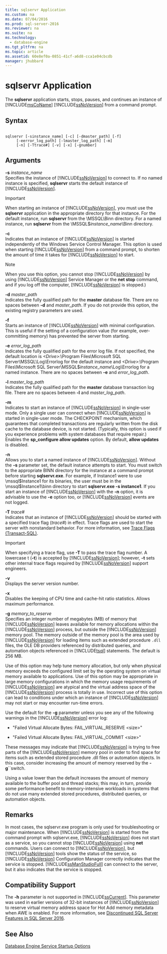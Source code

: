 ```yaml
---
title: sqlservr Application
ms.custom: na
ms.date: 07/04/2016
ms.prod: sql-server-2016
ms.reviewer: na
ms.suite: na
ms.technology: 
  - database-engine
ms.tgt_pltfrm: na
ms.topic: article
ms.assetid: 60e8ef0a-0851-41cf-a6d8-cca1e04cbcdb
manager: jhubbard
---
```

# sqlservr Application
The **sqlservr** application starts, stops, pauses, and continues an instance of [!INCLUDE[msCoName](../../Topics/TopicNameContainA/includes/msCoName_md.md)] [!INCLUDE[ssNoVersion](../../Topics/TopicNameContainA/includes/ssNoVersion_md.md)] from a command prompt.  
  
## Syntax  
  
```  
  
sqlservr [-sinstance_name] [-c] [-dmaster_path] [-f]   
     [-eerror_log_path] [-lmaster_log_path] [-m]  
     [-n] [-Ttrace#] [-v] [-x] [-gnumber]  
```  
  
## Arguments  
 **-s** *instance_name*  
 Specifies the instance of [!INCLUDE[ssNoVersion](../../Topics/TopicNameContainA/includes/ssNoVersion_md.md)] to connect to. If no named instance is specified, **sqlservr** starts the default instance of [!INCLUDE[ssNoVersion](../../Topics/TopicNameContainA/includes/ssNoVersion_md.md)].  
  
> [!IMPORTANT]  
>  When starting an instance of [!INCLUDE[ssNoVersion](../../Topics/TopicNameContainA/includes/ssNoVersion_md.md)], you must use the **sqlservr** application in the appropriate directory for that instance. For the default instance, run **sqlservr** from the \MSSQL\Binn directory. For a named instance, run **sqlservr** from the \MSSQL$*instance_name*\Binn directory.  
  
 **-c**  
 Indicates that an instance of [!INCLUDE[ssNoVersion](../../Topics/TopicNameContainA/includes/ssNoVersion_md.md)] is started independently of the Windows Service Control Manager. This option is used when starting [!INCLUDE[ssNoVersion](../../Topics/TopicNameContainA/includes/ssNoVersion_md.md)] from a command prompt, to shorten the amount of time it takes for [!INCLUDE[ssNoVersion](../../Topics/TopicNameContainA/includes/ssNoVersion_md.md)] to start.  
  
> [!NOTE]  
>  When you use this option, you cannot stop [!INCLUDE[ssNoVersion](../../Topics/TopicNameContainA/includes/ssNoVersion_md.md)] by using [!INCLUDE[ssNoVersion](../../Topics/TopicNameContainA/includes/ssNoVersion_md.md)] Service Manager or the **net stop** command, and if you log off the computer, [!INCLUDE[ssNoVersion](../../Topics/TopicNameContainA/includes/ssNoVersion_md.md)] is stopped.)  
  
 **-d** *master_path*  
 Indicates the fully qualified path for the **master** database file. There are no spaces between **-d** and *master_path*. If you do not provide this option, the existing registry parameters are used.  
  
 **-f**  
 Starts an instance of [!INCLUDE[ssNoVersion](../../Topics/TopicNameContainA/includes/ssNoVersion_md.md)] with minimal configuration. This is useful if the setting of a configuration value (for example, over-committing memory) has prevented the server from starting.  
  
 **-e** *error_log_path*  
 Indicates the fully qualified path for the error log file. If not specified, the default location is *<Drive\>*:\Program Files\Microsoft SQL Server\MSSQL\Log\Errorlog for the default instance and *<Drive\>*:\Program Files\Microsoft SQL Server\MSSQL$*instance_name*\Log\Errorlog for a named instance. There are no spaces between **-e** and *error_log_path*.  
  
 **-l** *master_log_path*  
 Indicates the fully qualified path for the **master** database transaction log file. There are no spaces between **-l** and *master_log_path*.  
  
 **-m**  
 Indicates to start an instance of [!INCLUDE[ssNoVersion](../../Topics/TopicNameContainA/includes/ssNoVersion_md.md)] in single-user mode. Only a single user can connect when [!INCLUDE[ssNoVersion](../../Topics/TopicNameContainA/includes/ssNoVersion_md.md)] is started in single-user mode. The CHECKPOINT mechanism, which guarantees that completed transactions are regularly written from the disk cache to the database device, is not started. (Typically, this option is used if you experience problems with system databases that require repair.) Enables the **sp_configure allow updates** option. By default, **allow updates** is disabled.  
  
 **-n**  
 Allows you to start a named instance of [!INCLUDE[ssNoVersion](../../Topics/TopicNameContainA/includes/ssNoVersion_md.md)]. Without the **-s** parameter set, the default instance attempts to start. You must switch to the appropriate BINN directory for the instance at a command prompt before starting **sqlservr.exe**. For example, if Instance1 were to use \mssql$Instance1 for its binaries, the user must be in the \mssql$Instance1\binn directory to start **sqlservr.exe -s instance1**. If you start an instance of [!INCLUDE[ssNoVersion](../../Topics/TopicNameContainA/includes/ssNoVersion_md.md)] with the **-n** option, it is advisable to use the **-e** option too, or [!INCLUDE[ssNoVersion](../../Topics/TopicNameContainA/includes/ssNoVersion_md.md)] events are not logged.  
  
 **-T** *trace#*  
 Indicates that an instance of [!INCLUDE[ssNoVersion](../../Topics/TopicNameContainA/includes/ssNoVersion_md.md)] should be started with a specified trace flag (*trace#*) in effect. Trace flags are used to start the server with nonstandard behavior. For more information, see [Trace Flags (Transact-SQL)](assetId:///b971b540-1ac2-435b-b191-24399eb88265).  
  
> [!IMPORTANT]  
>  When specifying a trace flag, use **-T** to pass the trace flag number. A lowercase t (**-t**) is accepted by [!INCLUDE[ssNoVersion](../../Topics/TopicNameContainA/includes/ssNoVersion_md.md)]; however, **-t** sets other internal trace flags required by [!INCLUDE[ssNoVersion](../../Topics/TopicNameContainA/includes/ssNoVersion_md.md)] support engineers.  
  
 **-v**  
 Displays the server version number.  
  
 **-x**  
 Disables the keeping of CPU time and cache-hit ratio statistics. Allows maximum performance.  
  
 **-g** *memory_to_reserve*  
 Specifies an integer number of megabytes (MB) of memory that [!INCLUDE[ssNoVersion](../../Topics/TopicNameContainA/includes/ssNoVersion_md.md)] leaves available for memory allocations within the [!INCLUDE[ssNoVersion](../../Topics/TopicNameContainA/includes/ssNoVersion_md.md)] process, but outside the [!INCLUDE[ssNoVersion](../../Topics/TopicNameContainA/includes/ssNoVersion_md.md)] memory pool. The memory outside of the memory pool is the area used by [!INCLUDE[ssNoVersion](../../Topics/TopicNameContainA/includes/ssNoVersion_md.md)] for loading items such as extended procedure `.dll` files, the OLE DB providers referenced by distributed queries, and automation objects referenced in [!INCLUDE[tsql](../../Topics/TopicNameContainA/includes/tsql_md.md)] statements. The default is 256 MB.  
  
 Use of this option may help tune memory allocation, but only when physical memory exceeds the configured limit set by the operating system on virtual memory available to applications. Use of this option may be appropriate in large memory configurations in which the memory usage requirements of [!INCLUDE[ssNoVersion](../../Topics/TopicNameContainA/includes/ssNoVersion_md.md)] are atypical and the virtual address space of the [!INCLUDE[ssNoVersion](../../Topics/TopicNameContainA/includes/ssNoVersion_md.md)] process is totally in use. Incorrect use of this option can lead to conditions under which an instance of [!INCLUDE[ssNoVersion](../../Topics/TopicNameContainA/includes/ssNoVersion_md.md)] may not start or may encounter run-time errors.  
  
 Use the default for the **-g** parameter unless you see any of the following warnings in the [!INCLUDE[ssNoVersion](../../Topics/TopicNameContainA/includes/ssNoVersion_md.md)] error log:  
  
-   "Failed Virtual Allocate Bytes: FAIL_VIRTUAL_RESERVE <size\>"  
  
-   "Failed Virtual Allocate Bytes: FAIL_VIRTUAL_COMMIT <size\>"  
  
 These messages may indicate that [!INCLUDE[ssNoVersion](../../Topics/TopicNameContainA/includes/ssNoVersion_md.md)] is trying to free parts of the [!INCLUDE[ssNoVersion](../../Topics/TopicNameContainA/includes/ssNoVersion_md.md)] memory pool in order to find space for items such as extended stored procedure .dll files or automation objects. In this case, consider increasing the amount of memory reserved by the **-g**``switch.  
  
 Using a value lower than the default increases the amount of memory available to the buffer pool and thread stacks; this may, in turn, provide some performance benefit to memory-intensive workloads in systems that do not use many extended stored procedures, distributed queries, or automation objects.  
  
## Remarks  
 In most cases, the sqlservr.exe program is only used for troubleshooting or major maintenance. When [!INCLUDE[ssNoVersion](../../Topics/TopicNameContainA/includes/ssNoVersion_md.md)] is started from the command prompt with sqlservr.exe, [!INCLUDE[ssNoVersion](../../Topics/TopicNameContainA/includes/ssNoVersion_md.md)] does not start as a service, so you cannot stop [!INCLUDE[ssNoVersion](../../Topics/TopicNameContainA/includes/ssNoVersion_md.md)] using **net** commands. Users can connect to [!INCLUDE[ssNoVersion](../../Topics/TopicNameContainA/includes/ssNoVersion_md.md)], but [!INCLUDE[ssNoVersion](../../Topics/TopicNameContainA/includes/ssNoVersion_md.md)] tools show the status of the service, so [!INCLUDE[ssNoVersion](../../Topics/TopicNameContainA/includes/ssNoVersion_md.md)] Configuration Manager correctly indicates that the service is stopped. [!INCLUDE[ssManStudioFull](../../Topics/TopicNameContainA/includes/ssManStudioFull_md.md)] can connect to the server, but it also indicates that the service is stopped.  
  
## Compatibility Support  
 The **-h**  parameter is not supported in [!INCLUDE[ssCurrent](../../Topics/TopicNameContainA/includes/ssCurrent_md.md)]. This parameter was used in earlier versions of 32-bit instances of [!INCLUDE[ssNoVersion](../../Topics/TopicNameContainA/includes/ssNoVersion_md.md)] to reserve virtual memory address space for Hot Add memory metadata when AWE is enabled. For more information, see [Discontinued SQL Server Features in SQL Server 2016](../../Topics/TopicNameNotContainA/Discontinued-SQL-Server-Features-in-SQL-Server-2016.md).  
  
## See Also  
 [Database Engine Service Startup Options](../../Topics/TopicNameNotContainA/Database-Engine-Service-Startup-Options.md)